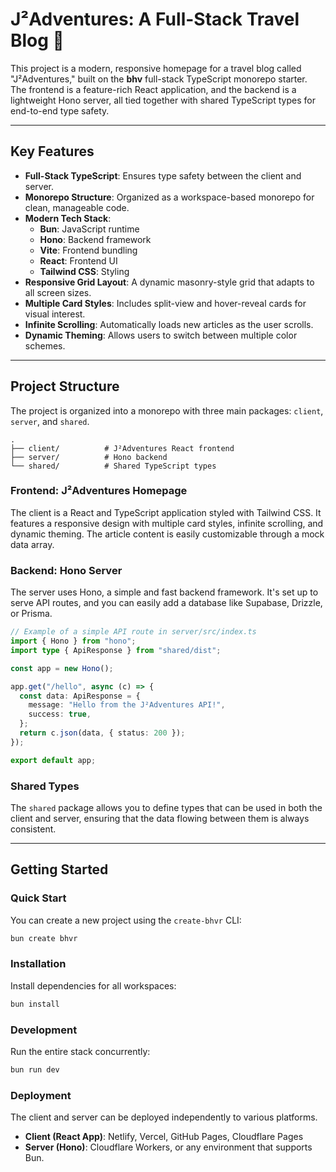 # J²Adventures: A Full-Stack Travel Blog 🦫

This project is a modern, responsive homepage for a travel blog called "J²Adventures," built on the **bhv** full-stack TypeScript monorepo starter. The frontend is a feature-rich React application, and the backend is a lightweight Hono server, all tied together with shared TypeScript types for end-to-end type safety.

---

## **Key Features**

- **Full-Stack TypeScript**: Ensures type safety between the client and server.
- **Monorepo Structure**: Organized as a workspace-based monorepo for clean, manageable code.
- **Modern Tech Stack**:
  - **Bun**: JavaScript runtime
  - **Hono**: Backend framework
  - **Vite**: Frontend bundling
  - **React**: Frontend UI
  - **Tailwind CSS**: Styling
- **Responsive Grid Layout**: A dynamic masonry-style grid that adapts to all screen sizes.
- **Multiple Card Styles**: Includes split-view and hover-reveal cards for visual interest.
- **Infinite Scrolling**: Automatically loads new articles as the user scrolls.
- **Dynamic Theming**: Allows users to switch between multiple color schemes.

---

## **Project Structure**

The project is organized into a monorepo with three main packages: `client`, `server`, and `shared`.

```
.
├── client/          # J²Adventures React frontend
├── server/          # Hono backend
└── shared/          # Shared TypeScript types
```

### **Frontend: J²Adventures Homepage**

The client is a React and TypeScript application styled with Tailwind CSS. It features a responsive design with multiple card styles, infinite scrolling, and dynamic theming. The article content is easily customizable through a mock data array.

### **Backend: Hono Server**

The server uses Hono, a simple and fast backend framework. It's set up to serve API routes, and you can easily add a database like Supabase, Drizzle, or Prisma.

```typescript
// Example of a simple API route in server/src/index.ts
import { Hono } from "hono";
import type { ApiResponse } from "shared/dist";

const app = new Hono();

app.get("/hello", async (c) => {
  const data: ApiResponse = {
    message: "Hello from the J²Adventures API!",
    success: true,
  };
  return c.json(data, { status: 200 });
});

export default app;
```

### **Shared Types**

The `shared` package allows you to define types that can be used in both the client and server, ensuring that the data flowing between them is always consistent.

---

## **Getting Started**

### **Quick Start**

You can create a new project using the `create-bhvr` CLI:

```bash
bun create bhvr
```

### **Installation**

Install dependencies for all workspaces:

```bash
bun install
```

### **Development**

Run the entire stack concurrently:

```bash
bun run dev
```

### **Deployment**

The client and server can be deployed independently to various platforms.

- **Client (React App)**: Netlify, Vercel, GitHub Pages, Cloudflare Pages
- **Server (Hono)**: Cloudflare Workers, or any environment that supports Bun.
